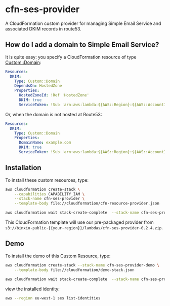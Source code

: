 # cfn-ses-provider
A  CloudFormation custom provider for managing Simple Email Service and associated DKIM records in route53.

## How do I add a domain to Simple Email Service?
It is quite easy: you specify a CloudFormation resource of type [Custom::Domain](docs/Domain.md):

```yaml
Resources:
  DKIM:
    Type: Custom::Domain
    DependsOn: HostedZone
    Properties:
      HostedZoneId: !Ref 'HostedZone'
      DKIM: true
      ServiceToken: !Sub 'arn:aws:lambda:${AWS::Region}:${AWS::AccountId}:function:binxio-cfn-ses-provider
```

Or, when the domain is not hosted at Route53:
```yaml
Resources:
  DKIM:
    Type: Custom::Domain
    Properties:
      DomainName: example.com
      DKIM: true
      ServiceToken: !Sub 'arn:aws:lambda:${AWS::Region}:${AWS::AccountId}:function:binxio-cfn-ses-provider
```

## Installation
To install these custom resources, type:

```sh
aws cloudformation create-stack \
	--capabilities CAPABILITY_IAM \
	--stack-name cfn-ses-provider \
	--template-body file://cloudformation/cfn-resource-provider.json

aws cloudformation wait stack-create-complete  --stack-name cfn-ses-provider
```

This CloudFormation template will use our pre-packaged provider from `s3://binxio-public-{{your-region}}/lambdas/cfn-ses-provider-0.2.4.zip`.


## Demo
To install the demo of this Custom Resource, type:

```sh
aws cloudformation create-stack --stack-name cfn-ses-provider-demo \
	--template-body file://cloudformation/demo-stack.json

aws cloudformation wait stack-create-complete  --stack-name cfn-ses-provider-demo
```
view the installed identity:

```sh
aws --region eu-west-1 ses list-identities
```
